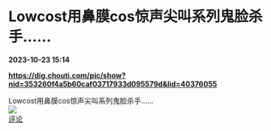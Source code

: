 # Lowcost用鼻膜cos惊声尖叫系列鬼脸杀手……

**2023-10-23 15:14**

**https://dig.chouti.com/pic/show?nid=353260f4a5b60caf03717933d095579d&lid=40376055**

Lowcost用鼻膜cos惊声尖叫系列鬼脸杀手……  
![](https://img3.chouti.com/CHOUTI_231023_D43490BF250B496CAA95115FB8DB00D4.jpg)  
[评论](https://m.chouti.com/link/40376055)